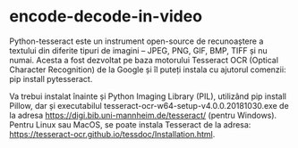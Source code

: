 # encode-decode-in-video



Python-tesseract este un instrument open-source de recunoaștere a textului din diferite tipuri de imagini – JPEG, PNG, GIF, BMP, TIFF și nu numai. Acesta a fost dezvoltat pe baza motorului Tesseract OCR (Optical Character Recognition) de la Google și îl puteți instala cu ajutorul comenzii: pip install pytesseract.

Va trebui instalat înainte și Python Imaging Library (PIL), utilizând pip install Pillow, dar și executabilul tesseract-ocr-w64-setup-v4.0.0.20181030.exe de la adresa https://digi.bib.uni-mannheim.de/tesseract/ (pentru Windows). Pentru Linux sau MacOS, se poate instala Tesseract de la adresa: https://tesseract-ocr.github.io/tessdoc/Installation.html. 
